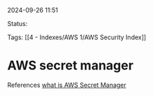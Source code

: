 2024-09-26 11:51

Status:

Tags:
[[4 - Indexes/AWS 1/AWS Security Index]]

# AWS secret manager



References
[what is AWS Secret Manager](https://docs.aws.amazon.com/secretsmanager/latest/userguide/intro.html)